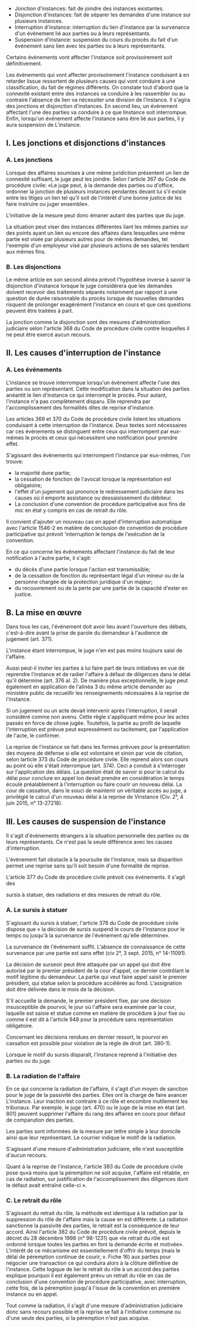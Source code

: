 - Jonction d'instances: fait de joindre des instances existantes.
- Disjonction d'instances: fait de séparer les demandes d'une instance sur plusieurs instances.
- Interruption d'instance: interruption du lien d'instance par la survenance d'un événement lié aux parties ou à leurs représentants.
- Suspension d'instance: suspension du cours du procès du fait d'un événement sans lien avec les parties ou à leurs représentants.

Certains événements vont affecter l'instance soit provisoirement soit définitivement.

Les événements qui vont affecter provisoirement l'instance conduisant à en retarder lissue ressortent de plusieurs causes qui vont conduire à une classification, du fait de régimes différents. On constate tout d'abord que la connexité existant entre des instances va conduire à les rassembler ou au contraire l'absence de lien va nécessiter une division de l'instance. Il s'agira des jonctions et disjonction d'instances. En second lieu, un événement affectant l'une des parties va conduire à ce que linstance soit interrompue. Enfin, lorsqu'un événement affecte l'instance sans être lié aux parties, il y aura suspension de L'instance.

## I. Les jonctions et disjonctions d'instances

### A. Les jonctions

Lorsque des affaires soumises à une même juridiction présentent un lien de connexité suffisant, le juge peut les joindre. Selon l'article 367 du Code de procédure civile: «Le juge peut, à la demande des parties ou d'office, ordonner la jonction de plusieurs instances pendantes devant lui s'il existe entre les litiges un lien tel qu'il soit de l'intérêt d'une bonne justice de les faire instruire ou juger ensemble».

L'initiative de la mesure peut donc émaner autant des parties que du juge.

La situation peut viser des instances différentes liant les mêmes parties sur des points ayant un lien ou encore des affaires dans lesquelles une même partie est visée par plusieurs autres pour de mêmes demandes, tel l'exemple d'un employeur visé par plusieurs actions de ses salariés tendant aux mêmes fins.

### B. Les disjonctions

Le même article en son second alinéa prévoit l'hypothèse inverse à savoir la disjonction d'instance lorsque le juge considérera que les demandes doivent recevoir des traitements séparés notamment par rapport à une question de durée raisonnable du procès lorsque de nouvelles demandes risquent de prolonger exagérément l'instance en cours et que ces questions peuvent être traitées à part.

La jonction comme la disjonction sont des mesures d'administration judiciaire selon l'article 368 du Code de procédure civile contre lesquelles il ne peut être exercé aucun recours.

## II. Les causes d'interruption de l'instance

### A. Les événements

L'instance se trouve interrompue lorsqu'un événement affecte l'une des parties ou son représentant. Cette modification dans la situation des parties anéantit le lien d'instance ce qui interrompt le procès. Pour autant, l'instance n'a pas complètement disparu. Elle reprendra par l'accomplissement des formalités dites de reprise d'instance.

Les articles 369 et 370 du Code de procédure civile listent les situations conduisant à cette interruption de l'instance. Deux textes sont nécessaires car ces événements se distinguent entre ceux qui interrompent par eux-mêmes le procès et ceux qui nécessitent une notification pour prendre effet.

S'agissant des événements qui interrompent l'instance par eux-mêmes, l'on trouve:

- ﻿﻿la majorité dune partie;
- ﻿﻿la cessation de fonction de l'avocat lorsque la représentation est obligatoire;
- ﻿﻿l'effet d'un jugement qui prononce le redressement judiciaire dans les causes où il emporte assistance ou dessaisissement du débiteur.
- ﻿﻿La conclusion d'une convention de procédure participative aux fins de mic en état y compris en cas de retrait du rôle.

Il convient d'ajouter un nouveau cas en appel d'interruption automatique avec l'article 1546-2 en matière de conclusion de convention de procédure participative qui prévoit 'interruption le temps de l'exécution de la convention.

En ce qui concerne les événements affectant l'instance du fait de leur notification à l'autre partie, il s'agit:

- ﻿﻿du décès d'une partie lorsque l'action est transmissible;
- ﻿﻿de la cessation de fonction du représentant légal d'un mineur ou de la personne chargée de la protection juridique d'un majeur;
- ﻿﻿du recouvrement ou de la perte par une partie de la capacité d'ester en justice.

## B. La mise en œuvre

Dans tous les cas, l'événement doit avoir lieu avant l'ouverture des débats, c'est-à-dire avant la prise de parole du demandeur à l'audience de jugement (art. 371).

L'instance étant interrompue, le juge n'en est pas moins toujours saisi de l'affaire.

Aussi peut-il inviter les parties à lui faire part de leurs initiatives en vue de reprendre l'instance et de radier l'affaire à défaut de diligences dans le délai qu'il détermine (art. 376 al. 2). De manière plus exceptionnelle, le juge peut également en application de l'alinéa 3 du même article demander au ministère public de recueillir les renseignements nécessaires à la reprise de l'instance.

Si un jugement ou un acte devait intervenir après l'interruption, il serait considéré comme non avenu. Cette règle s'appliquant même pour les actes passés en force de chose jugée. Toutefois, la partie au profit de laquelle l'interruption est prévue peut expressément ou tacitement, par l'application de l'acte, le confirmer.

La reprise de l'instance se fait dans les formes prévues pour la présentation des moyens de défense si elle est volontaire et sinon par voie de citation, selon larticle 373 du Code de procédure civile. Elle reprend alors son cours au point où elle s'était interrompue (art. 374). Ceci a conduit à s'interroger sur l'application des délais. La question était de savoir si pour le calcul du délai pour conclure en appel lon devait prendre en considération le temps écoulé préalablement à l'interruption ou faire courir un nouveau délai. La cour de cassation, dans le souci de maintenir un véritable accès au juge, a privilégié le calcul d'un nouveau délai à la reprise de Vinstance (Civ. 2°, 4 juin 2015, n° 13-27218).

## III. Les causes de suspension de l'instance

Il s'agit d'événements étrangers à la situation personnelle des parties ou de leurs représentants. Ce n'est pas la seule différence avec les causes d'interruption.

L'événement fait obstacle à la poursuite de l'instance, mais sa disparition permet une reprise sans qu'il soit besoin d'une formalité de reprise.

L'article 377 du Code de procédure civile prévoit ces événements. Il s'agit des

sursis à statuer, des radiations et des mesures de retrait du rôle.

### A. Le sursis à statuer

S'agissant du sursis à statuer, l'article 378 du Code de procédure civile dispose que « la décision de sursis suspend le cours de l'instance pour le temps ou jusqu'à la survenance de l'événement qu'elle détermine».

La survenance de l'événement suffit. L'absence de connaissance de cette survenance par une partie est sans effet (civ 2°, 3 sept. 2015, n° 14-11091).

La décision de surseoir peut être attaquée par un appel qui doit être autorisé par le premier président de la cour d'appel, ce dernier contrôlant le motif légitime du demandeur. La partie qui veut faire appel saisit le premier président, qui statue selon la procédure accélérée au fond. L'assignation doit être délivrée dans le mois de la décision.

S'il accueille la demande, le premier président fixe, par une décision insusceptible de pourvoi, le jour où l'affaire sera examinée par la cour, laquelle est saisie et statue comme en matière de procédure à jour fixe ou comme il est dit à l'article 948 pour la procédure sans représentation obligatoire.

Concernant les décisions rendues en dernier ressort, le pourvoi en cassation est possible pour violation de la règle de droit (art. 380-1).

Lorsque le motif du sursis disparaît, l'instance reprend à l'initiative des parties ou du juge.

### B. La radiation de l'affaire

En ce qui concerne la radiation de l'affaire, il s'agit d'un moyen de sanction pour le juge de la passivité des parties. Elles ont la charge de faire avancer L'instance. Leur inaction est contraire à ce rôle et encombre inutilement les tribunaux. Par exemple, le juge (art. 470) ou le juge de la mise en état (art. 801) peuvent supprimer l'affaire du rang des affaires en cours pour défaut de comparution des parties.

Les parties sont informées de la mesure par lettre simple à leur domicile ainsi que leur représentant. Le courrier indique le motif de la radiation.

S'agissant d'une mesure d'administration judiciaire, elle n'est susceptible d'aucun recours.

Quant à la reprise de l'instance, l'article 383 du Code de procédure civile pose qu«à moins que la péremption ne soit acquise, l'affaire est rétablie, en cas de radiation, sur justification de l'accomplissement des diligences dont le défaut avait entraîné celle-ci ».

### C. Le retrait du rôle

S'agissant du retrait du rôle, la méthode est identique à la radiation par la suppression du rôle de l'affaire mais la cause en est différente. La radiation sanctionne la passivité des parties, le retrait est la conséquence de leur accord. Ainsi l'article 382 du Code de procédure civile prévoit, depuis le décret du 28 décembre 1998 (n° 98-1231) que «le retrait du rôle est ordonné lorsque toutes les parties en font la demande écrite et motivée». L'intérêt de ce mécanisme est essentiellement d'offrir du temps (mais le délai de péremption continue de courir, v. Fiche 16) aux parties pour négocier une transaction ce qui conduira alors à la clôture définitive de l'instance. Cette logique de lier le retrait du rôle à un accord des parties explique pourquoi il est également prévu un retrait du rôle en cas de conclusion d'une convention de procédure participative, avec interruption, cette fois, de la péremption jusqu'à l'issue de la convention en première instance ou en appel.

Tout comme la radiation, il s'agit d'une mesure d'administration judiciaire donc sans recours possible et la reprise se fait à l'initiative commune ou d'une seule des parties, si la péremption n'est pas acquise.